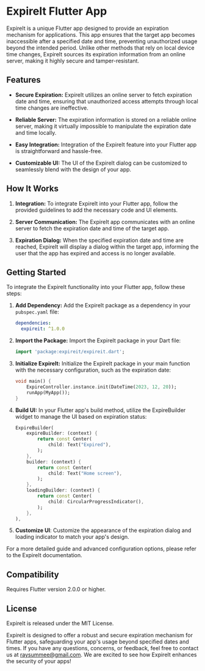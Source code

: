 # ExpireIt Flutter App

ExpireIt is a unique Flutter app designed to provide an expiration mechanism for applications. This app ensures that the target app becomes inaccessible after a specified date and time, preventing unauthorized usage beyond the intended period. Unlike other methods that rely on local device time changes, ExpireIt sources its expiration information from an online server, making it highly secure and tamper-resistant.

## Features

- **Secure Expiration:** ExpireIt utilizes an online server to fetch expiration date and time, ensuring that unauthorized access attempts through local time changes are ineffective.

- **Reliable Server:** The expiration information is stored on a reliable online server, making it virtually impossible to manipulate the expiration date and time locally.

- **Easy Integration:** Integration of the ExpireIt feature into your Flutter app is straightforward and hassle-free.

- **Customizable UI:** The UI of the ExpireIt dialog can be customized to seamlessly blend with the design of your app.

## How It Works

1. **Integration:** To integrate ExpireIt into your Flutter app, follow the provided guidelines to add the necessary code and UI elements.

2. **Server Communication:** The ExpireIt app communicates with an online server to fetch the expiration date and time of the target app.

3. **Expiration Dialog:** When the specified expiration date and time are reached, ExpireIt will display a dialog within the target app, informing the user that the app has expired and access is no longer available.

## Getting Started

To integrate the ExpireIt functionality into your Flutter app, follow these steps:

1. **Add Dependency:** Add the ExpireIt package as a dependency in your `pubspec.yaml` file:

   ```yaml
   dependencies:
     expireit: ^1.0.0
   ```

2. **Import the Package:** Import the ExpireIt package in your Dart file:

    ```dart
    import 'package:expireit/expireit.dart';
    ```

3. **Initialize ExpireIt:** Initialize the ExpireIt package in your main function with the necessary configuration, such as the expiration date:

    ```dart
    void main() {
        ExpireController.instance.init(DateTime(2023, 12, 20));
        runApp(MyApp());
    }
    ```
4. **Build UI:** In your Flutter app's build method, utilize the ExpireBuilder widget to manage the UI based on expiration status:

    ```dart
    ExpireBuilder(
        expireBuilder: (context) {
            return const Center(
                child: Text("Expired"),
            );
        },
        builder: (context) {
            return const Center(
                child: Text("Home screen"),
            );
        },
        loadingBuilder: (context) {
            return const Center(
                child: CircularProgressIndicator(),
            );
        },
    ),
    ```
6. **Customize UI**: Customize the appearance of the expiration dialog and loading indicator to match your app's design.

For a more detailed guide and advanced configuration options, please refer to the ExpireIt documentation.

## Compatibility

Requires Flutter version 2.0.0 or higher.

## License

ExpireIt is released under the MIT License.

ExpireIt is designed to offer a robust and secure expiration mechanism for Flutter apps, safeguarding your app's usage beyond specified dates and times. If you have any questions, concerns, or feedback, feel free to contact us at raysummee@gmail.com. We are excited to see how ExpireIt enhances the security of your apps!